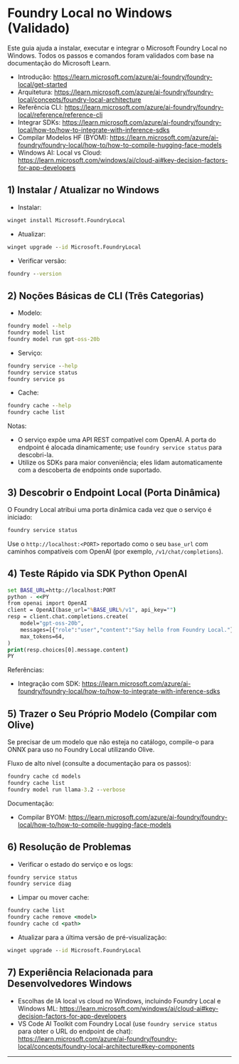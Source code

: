 <!--
CO_OP_TRANSLATOR_METADATA:
{
  "original_hash": "070a706937c5ac9feb45693b8c572d25",
  "translation_date": "2025-09-22T12:58:42+00:00",
  "source_file": "Module07/foundrylocal.md",
  "language_code": "pt"
}
-->
# Foundry Local no Windows (Validado)

Este guia ajuda a instalar, executar e integrar o Microsoft Foundry Local no Windows. Todos os passos e comandos foram validados com base na documentação do Microsoft Learn.

- Introdução: https://learn.microsoft.com/azure/ai-foundry/foundry-local/get-started
- Arquitetura: https://learn.microsoft.com/azure/ai-foundry/foundry-local/concepts/foundry-local-architecture
- Referência CLI: https://learn.microsoft.com/azure/ai-foundry/foundry-local/reference/reference-cli
- Integrar SDKs: https://learn.microsoft.com/azure/ai-foundry/foundry-local/how-to/how-to-integrate-with-inference-sdks
- Compilar Modelos HF (BYOM): https://learn.microsoft.com/azure/ai-foundry/foundry-local/how-to/how-to-compile-hugging-face-models
- Windows AI: Local vs Cloud: https://learn.microsoft.com/windows/ai/cloud-ai#key-decision-factors-for-app-developers

## 1) Instalar / Atualizar no Windows

- Instalar:
```cmd
winget install Microsoft.FoundryLocal
```
- Atualizar:
```cmd
winget upgrade --id Microsoft.FoundryLocal
```
- Verificar versão:
```cmd
foundry --version
```

## 2) Noções Básicas de CLI (Três Categorias)

- Modelo:
```cmd
foundry model --help
foundry model list
foundry model run gpt-oss-20b
```
- Serviço:
```cmd
foundry service --help
foundry service status
foundry service ps
```
- Cache:
```cmd
foundry cache --help
foundry cache list
```

Notas:
- O serviço expõe uma API REST compatível com OpenAI. A porta do endpoint é alocada dinamicamente; use `foundry service status` para descobri-la.
- Utilize os SDKs para maior conveniência; eles lidam automaticamente com a descoberta de endpoints onde suportado.

## 3) Descobrir o Endpoint Local (Porta Dinâmica)

O Foundry Local atribui uma porta dinâmica cada vez que o serviço é iniciado:
```cmd
foundry service status
```
Use o `http://localhost:<PORT>` reportado como o seu `base_url` com caminhos compatíveis com OpenAI (por exemplo, `/v1/chat/completions`).

## 4) Teste Rápido via SDK Python OpenAI

```cmd
set BASE_URL=http://localhost:PORT
python - <<PY
from openai import OpenAI
client = OpenAI(base_url="%BASE_URL%/v1", api_key="")
resp = client.chat.completions.create(
    model="gpt-oss-20b",
    messages=[{"role":"user","content":"Say hello from Foundry Local."}],
    max_tokens=64,
)
print(resp.choices[0].message.content)
PY
```
Referências:
- Integração com SDK: https://learn.microsoft.com/azure/ai-foundry/foundry-local/how-to/how-to-integrate-with-inference-sdks

## 5) Trazer o Seu Próprio Modelo (Compilar com Olive)

Se precisar de um modelo que não esteja no catálogo, compile-o para ONNX para uso no Foundry Local utilizando Olive.

Fluxo de alto nível (consulte a documentação para os passos):
```cmd
foundry cache cd models
foundry cache list
foundry model run llama-3.2 --verbose
```
Documentação:
- Compilar BYOM: https://learn.microsoft.com/azure/ai-foundry/foundry-local/how-to/how-to-compile-hugging-face-models

## 6) Resolução de Problemas

- Verificar o estado do serviço e os logs:
```cmd
foundry service status
foundry service diag
```
- Limpar ou mover cache:
```cmd
foundry cache list
foundry cache remove <model>
foundry cache cd <path>
```
- Atualizar para a última versão de pré-visualização:
```cmd
winget upgrade --id Microsoft.FoundryLocal
```

## 7) Experiência Relacionada para Desenvolvedores Windows

- Escolhas de IA local vs cloud no Windows, incluindo Foundry Local e Windows ML:
  https://learn.microsoft.com/windows/ai/cloud-ai#key-decision-factors-for-app-developers
- VS Code AI Toolkit com Foundry Local (use `foundry service status` para obter o URL do endpoint de chat):
  https://learn.microsoft.com/azure/ai-foundry/foundry-local/concepts/foundry-local-architecture#key-components

---

